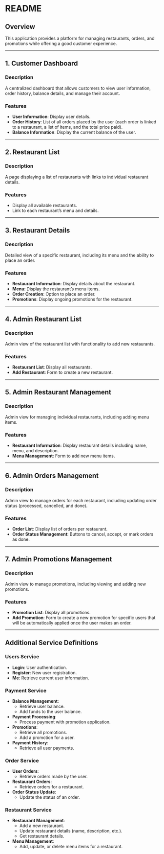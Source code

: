 # README

## Overview
This application provides a platform for managing restaurants, orders, and promotions while offering a good customer experience.

---

## 1. Customer Dashboard
### Description
A centralized dashboard that allows customers to view user information, order history, balance details, and manage their account.

### Features
- **User Information**: Display user details.
- **Order History**: List of all orders placed by the user (each order is linked to a restaurant, a list of items, and the total price paid).
- **Balance Information**: Display the current balance of the user.

---

## 2. Restaurant List
### Description
A page displaying a list of restaurants with links to individual restaurant details.

### Features
- Display all available restaurants.
- Link to each restaurant’s menu and details.

---

## 3. Restaurant Details
### Description
Detailed view of a specific restaurant, including its menu and the ability to place an order.

### Features
- **Restaurant Information**: Display details about the restaurant.
- **Menu**: Display the restaurant’s menu items.
- **Order Creation**: Option to place an order.
- **Promotions**: Display ongoing promotions for the restaurant.

---

## 4. Admin Restaurant List
### Description
Admin view of the restaurant list with functionality to add new restaurants.

### Features
- **Restaurant List**: Display all restaurants.
- **Add Restaurant**: Form to create a new restaurant.

---

## 5. Admin Restaurant Management
### Description
Admin view for managing individual restaurants, including adding menu items.

### Features
- **Restaurant Information**: Display restaurant details including name, menu, and description.
- **Menu Management**: Form to add new menu items.

---

## 6. Admin Orders Management
### Description
Admin view to manage orders for each restaurant, including updating order status (processed, cancelled, and done).

### Features
- **Order List**: Display list of orders per restaurant.
- **Order Status Management**: Buttons to cancel, accept, or mark orders as done.

---

## 7. Admin Promotions Management
### Description
Admin view to manage promotions, including viewing and adding new promotions.

### Features
- **Promotion List**: Display all promotions.
- **Add Promotion**: Form to create a new promotion for specific users that will be automatically applied once the user makes an order.

---

## Additional Service Definitions

### Users Service
- **Login**: User authentication.
- **Register**: New user registration.
- **Me**: Retrieve current user information.

### Payment Service
- **Balance Management**:
  - Retrieve user balance.
  - Add funds to the user balance.
- **Payment Processing**:
  - Process payment with promotion application.
- **Promotions**:
  - Retrieve all promotions.
  - Add a promotion for a user.
- **Payment History**:
  - Retrieve all user payments.

### Order Service
- **User Orders**:
  - Retrieve orders made by the user.
- **Restaurant Orders**:
  - Retrieve orders for a restaurant.
- **Order Status Update**:
  - Update the status of an order.

### Restaurant Service
- **Restaurant Management**:
  - Add a new restaurant.
  - Update restaurant details (name, description, etc.).
  - Get restaurant details.
- **Menu Management**:
  - Add, update, or delete menu items for a restaurant.
